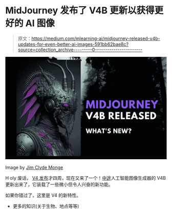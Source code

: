 # MidJourney 发布了 V4B 更新以获得更好的 AI 图像

> 原文：<https://medium.com/mlearning-ai/midjourney-released-v4b-updates-for-even-better-ai-images-591bb62bae8c?source=collection_archive---------0----------------------->

![](img/6ddc06a3439aedef01a2a476a03555fb.png)

Image by [Jim Clyde Monge](https://medium.com/u/819323b399ac?source=post_page-----591bb62bae8c--------------------------------)

H oly 废话， [V4 发布](/geekculture/midjourneys-new-v4-algorithm-is-insane-cc56c95960ca)才四周，现在又来了一个！[中途](https://www.midjourney.com/)人工智能图像生成器的 V4B 更新出来了，它装载了一些微小但令人兴奋的新功能。

如果你错过了，这里是 V4 的新特性。

*   更多的知识(关于生物、地点等等)